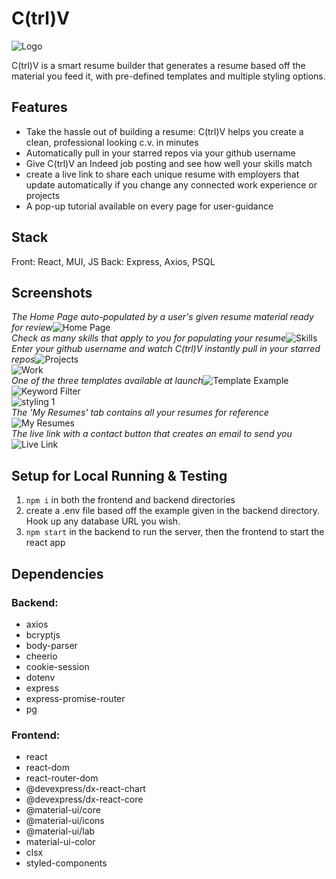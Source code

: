 # C(trl)V

![Logo](https://github.com/alexhauka/CtrlV/blob/master/docs/logo.png?raw=true)

C(trl)V is a smart resume builder that generates a resume based off the material you feed it, with pre-defined templates and multiple styling options.

## Features

* Take the hassle out of building a resume: C(trl)V helps you create a clean, professional looking c.v. in minutes
* Automatically pull in your starred repos via your github username
* Give C(trl)V an Indeed job posting and see how well your skills match
* create a live link to share each unique resume with employers that update automatically if you change any connected work experience or projects
* A pop-up tutorial available on every page for user-guidance

## Stack

Front: React, MUI, JS
Back: Express, Axios, PSQL

## Screenshots

*The Home Page auto-populated by a user's given resume material ready for review*![Home Page](https://github.com/alexhauka/CtrlV/blob/master/docs/home.png?raw=true)
\
*Check as many skills that apply to you for populating your resume*![Skills](https://github.com/alexhauka/CtrlV/blob/master/docs/skills.png?raw=true)
\
*Enter your github username and watch C(trl)V instantly pull in your starred repos*![Projects](https://github.com/alexhauka/CtrlV/blob/master/docs/github.png?raw=true)
\
![Work](https://github.com/alexhauka/CtrlV/blob/master/docs/work%20experience.png?raw=true)
\
*One of the three templates available at launch*![Template Example](https://github.com/alexhauka/CtrlV/blob/master/docs/template%201.png?raw=true)
\
![Keyword Filter](https://github.com/alexhauka/CtrlV/blob/master/docs/keywords.png?raw=true)
\
![styling 1](https://github.com/alexhauka/CtrlV/blob/master/docs/styling.png?raw=true)
\
*The 'My Resumes' tab contains all your resumes for reference*![My Resumes](https://github.com/alexhauka/CtrlV/blob/master/docs/My%20Resumes.png?raw=true)
\
*The live link with a contact button that creates an email to send you*![Live Link](https://github.com/alexhauka/CtrlV/blob/master/docs/live%20link.png?raw=true)


## Setup for Local Running & Testing

1. `npm i` in both the frontend and backend directories
2. create a .env file based off the example given in the backend directory. Hook up any database URL you wish.
3. `npm start` in the backend to run the server, then the frontend to start the react app

## Dependencies

### Backend:
* axios
* bcryptjs
* body-parser
* cheerio
* cookie-session
* dotenv
* express
* express-promise-router
* pg

### Frontend:
* react
* react-dom
* react-router-dom
* @devexpress/dx-react-chart
* @devexpress/dx-react-core
* @material-ui/core
* @material-ui/icons
* @material-ui/lab
* material-ui-color
* clsx
* styled-components
